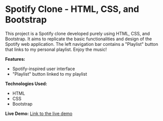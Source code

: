 # Spotify Clone - HTML, CSS, and Bootstrap

This project is a Spotify clone developed purely using HTML, CSS, and Bootstrap. It aims to replicate the basic functionalities and design of the Spotify web application. The left navigation bar contains a "Playlist" button that links to my personal playlist. Enjoy the music!

**Features:**
- Spotify-inspired user interface
- "Playlist" button linked to my playlist

**Technologies Used:**
- HTML
- CSS
- Bootstrap

**Live Demo:**
[Link to the live demo](https://sourabhranjankar.github.io/spotify/index.html)
